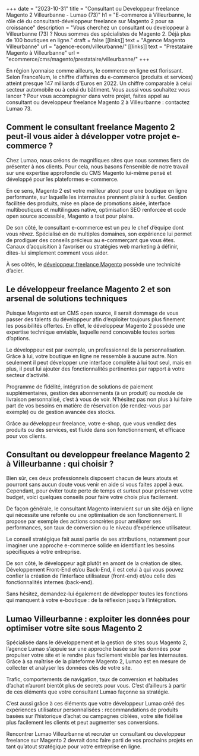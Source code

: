 +++
date = "2023-10-31"
title = "Consultant ou Developpeur freelance Magento 2 Villeurbanne - Lumao (73)"
h1 = "E-commerce à Villeurbanne, le rôle clé du consultant-développeur freelance sur Magento 2 pour sa croissance"
description = "Vous cherchez un consultant ou developpeur à Villeurbanne (73) ? Nous sommes des spécialistes de Magento 2. Déjà plus de 100 boutiques en ligne."
draft = false
[[links]]
    text = "Agence Magento Villeurbanne"
    url = "agence-ecom/villeurbanne/"
[[links]]
    text = "Prestataire Magento à Villeurbanne"
    url = "ecommerce/cms/magento/prestataire/villeurbanne/"
+++

En région lyonnaise comme ailleurs, le commerce en ligne est florissant. Selon FranceNum, le chiffre d’affaires du e-commerce (produits et services) atteint presque 147 milliards d’Euros en 2022. Un chiffre comparable à celui secteur automobile ou à celui du bâtiment. Vous aussi vous souhaitez vous lancer ? Pour vous accompagner dans votre projet, faites appel au consultant ou developpeur freelance Magento 2 à Villeurbanne : contactez Lumao 73.

## Comment le consultant freelance Magento 2 peut-il vous aider à développer votre projet e-commerce ?

Chez Lumao, nous créons de magnifiques sites que nous sommes fiers de présenter à nos clients. Pour cela, nous basons l’ensemble de notre travail sur une expertise approfondie du CMS Magento lui-même pensé et développé pour les plateformes e-commerce.

En ce sens, Magento 2 est votre meilleur atout pour une boutique en ligne performante, sur laquelle les internautes prennent plaisir à surfer. Gestion facilitée des produits, mise en place de promotions aisée, interface multiboutiques et multilingues native, optimisation SEO renforcée et code open source accessible, Magento a tout pour plaire.

De son côté, le consultant e-commerce est un peu le chef d’équipe dont vous rêvez. Spécialisé en de multiples domaines, son expérience lui permet de prodiguer des conseils précieux au e-commerçant que vous êtes. Canaux d’acquisition à favoriser ou stratégies web marketing à définir, dites-lui simplement comment vous aider.

À ses côtés, le [développeur freelance Magento](/ecommerce/cms/magento/freelance/) possède une technicité d’acier.

## Le développeur freelance Magento 2 et son arsenal de solutions techniques

Puisque Magento est un CMS open source, il serait dommage de vous passer des talents du développeur afin d’exploiter toujours plus finement les possibilités offertes. En effet, le développeur Magento 2 possède une expertise technique enviable, laquelle rend concevable toutes sortes d’options.

Le développeur est par exemple, un professionnel de la personnalisation. Grâce à lui, votre boutique en ligne ne ressemble à aucune autre. Non seulement il peut développer une interface complète à lui tout seul, mais en plus, il peut lui ajouter des fonctionnalités pertinentes par rapport à votre secteur d’activité.

Programme de fidélité, intégration de solutions de paiement supplémentaires, gestion des abonnements (à un produit) ou module de livraison personnalisé, c’est à vous de voir. N’hésitez pas non plus à lui faire part de vos besoins en matière de réservation (de rendez-vous par exemple) ou de gestion avancée des stocks.

Grâce au développeur freelance, votre e-shop, que vous vendiez des produits ou des services, est fluide dans son fonctionnement, et efficace pour vos clients.

## Consultant ou developpeur freelance Magento 2 à Villeurbanne : qui choisir ?

Bien sûr, ces deux professionnels disposent chacun de leurs atouts et pourront sans aucun doute vous venir en aide si vous faites appel à eux. Cependant, pour éviter toute perte de temps et surtout pour préserver votre budget, voici quelques conseils pour faire votre choix plus facilement.

De façon générale, le consultant Magento intervient sur un site déjà en ligne qui nécessite une refonte ou une optimisation de son fonctionnement. Il propose par exemple des actions concrètes pour améliorer ses performances, son taux de conversion ou le niveau d’expérience utilisateur.

Le conseil stratégique fait aussi partie de ses attributions, notamment pour imaginer une approche e-commerce solide en identifiant les besoins spécifiques à votre entreprise.

De son côté, le développeur agit plutôt en amont de la création de sites. Développement Front-End et/ou Back-End, il est celui à qui vous pouvez confier la création de l’interface utilisateur (front-end) et/ou celle des fonctionnalités internes (back-end).

Sans hésitez, demandez-lui également de développer toutes les fonctions qui manquent à votre e-boutique : de la réflexion jusqu’à l’intégration.

## Lumao Villeurbanne : exploiter les données pour optimiser votre site sous Magento 2

Spécialisée dans le développement et la gestion de sites sous Magento 2, l’agence Lumao s’appuie sur une approche basée sur les données pour propulser votre site et le rendre plus facilement visible par les internautes. Grâce à sa maîtrise de la plateforme Magento 2, Lumao est en mesure de collecter et analyser les données clés de votre site.

Trafic, comportements de navigation, taux de conversion et habitudes d’achat n’auront bientôt plus de secrets pour vous. C’est d’ailleurs à partir de ces éléments que votre consultant Lumao façonne sa stratégie.

C’est aussi grâce à ces éléments que votre développeur Lumao créé des expériences utilisateur personnalisées : recommandations de produits basées sur l’historique d’achat ou campagnes ciblées, votre site fidélise plus facilement les clients et peut augmenter ses conversions.

Rencontrer Lumao Villeurbanne et recruter un consultant ou developpeur freelance sur Magento 2 devrait donc faire parti de vos prochains projets en tant qu’atout stratégique pour votre entreprise en ligne.
